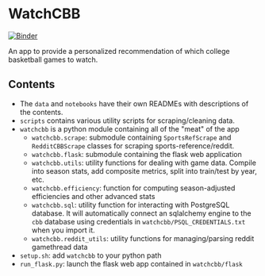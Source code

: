 # WatchCBB

[![Binder](https://mybinder.org/badge_logo.svg)](https://mybinder.org/v2/gh/bjmarsh/WatchCBB/master)

An app to provide a personalized recommendation of which college basketball games to watch.

## Contents

* The `data` and `notebooks` have their own READMEs with descriptions of the contents.
* `scripts` contains various utility scripts for scraping/cleaning data.
* `watchcbb` is a python module containing all of the "meat" of the app
  * `watchcbb.scrape`: submodule containing `SportsRefScrape` and `RedditCBBScrape` classes for scraping sports-reference/reddit.
  * `watchcbb.flask`: submodule containing the flask web application
  * `watchcbb.utils`: utility functions for dealing with game data. Compile into season stats, add composite metrics, split into train/test by year, etc.
  * `watchcbb.efficiency`: function for computing season-adjusted efficiencies and other advanced stats
  * `watchcbb.sql`: utility function for interacting with PostgreSQL database. It will automatically connect an sqlalchemy engine to the `cbb` database using credentials in `watchcbb/PSQL_CREDENTIALS.txt` when you import it.
  * `watchcbb.reddit_utils`: utility functions for managing/parsing reddit gamethread data
* `setup.sh`: add `watchcbb` to your python path
* `run_flask.py`: launch the flask web app contained in `watchcbb/flask`
